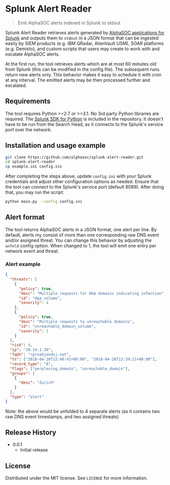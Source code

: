 # Splunk Alert Reader

> Emit AlphaSOC alerts indexed in Splunk to stdout

Splunk Alert Reader retrieves alerts generated by [AlphaSOC applications for Splunk](https://splunkbase.splunk.com/apps/#/search/alphasoc/) and outputs them to `stdout` in a JSON format that can be ingested easily by SIEM products (e.g. IBM QRadar, AlienVault USM), SOAR platforms (e.g. Demisto), and custom scripts that users may create to work with and escalate AlphaSOC alerts.

At the first run, the tool retrieves alerts which are at most 60 minutes old from Splunk (this can be modified in the config file). The subsequent runs return new alerts only. This behavior makes it easy to schedule it with cron at any interval. The emitted alerts may be then processed further and escalated.

## Requirements

The tool requires Python >=2.7 or >=3.1. No 3rd party Python libraries are required. The [Splunk SDK for Python](http://dev.splunk.com/python) is included in the repository. It doesn't have to be run from the Search Head, as it connects to the Splunk's service port over the network.

## Installation and usage example

```sh
git clone https://github.com/alphasoc/splunk-alert-reader.git
cd splunk-alert-reader
cp example.ini config.ini
```

After completing the steps above, update `config.ini` with your Splunk credentials and adjust other configuration options as needed. Ensure that the tool can connect to the Splunk's service port (default 8089). After doing that, you may run the script:

```sh
python main.py --config config.ini
```

## Alert format

The tool returns AlphaSOC alerts in a JSON format, one alert per line. By default, alerts my consist of more than one corresponding raw DNS event and/or assigned threat. You can change this behavior by adjusting the `unfold` config option. When changed to 1, the tool will emit one entry per network event and threat.

### Alert example

```json
{
  "threats": [
    {
      "policy": true,
      "desc": "Multiple requests for DGA domains indicating infection",
      "id": "dga_volume",
      "severity": 4
    },
    {
      "policy": true,
      "desc": "Multiple requests to unreachable domains",
      "id": "unreachable_domain_volume",
      "severity": 2
    }
  ],
  "risk": 4,
  "ip": "10.14.1.39",
  "fqdn": "rproahjondxj.net",
  "ts": ["2018-04-26T12:40:41+00:00", "2018-04-26T12:39:21+00:00"],
  "record_type": "A",
  "flags": ["perplexing_domain", "unreachable_domain"],
  "groups": [
    {
      "desc": "Zurich"
    }
  ],
  "type": "alert"
}
```

Note: the above would be unfolded to 4 separate alerts (as it contains two raw DNS event timestamps, and two assigned threats)

## Release History

* 0.0.1
  * Initial release

## License

Distributed under the MIT license. See `LICENSE` for more information.

